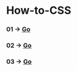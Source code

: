 # How-to-CSS
### 01 -> [Go](https://navinkumarj.github.io/BasicCSS/Assignment%201/)
### 02 -> [Go](https://navinkumarj.github.io/BasicCSS/Assignment%202/)
### 03 -> [Go](https://navinkumarj.github.io/BasicCSS/Assignment%203/)
